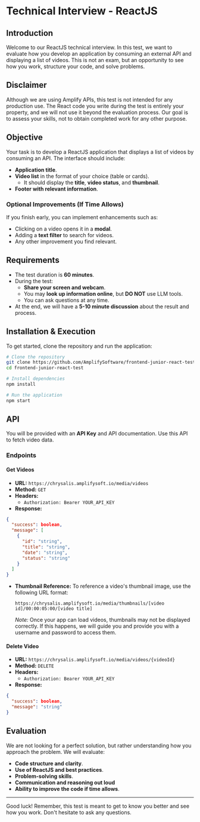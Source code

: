 # Technical Interview - ReactJS

## Introduction

Welcome to our ReactJS technical interview. In this test, we want to evaluate how you develop an application by consuming an external API and displaying a list of videos. This is not an exam, but an opportunity to see how you work, structure your code, and solve problems.

## Disclaimer

Although we are using Amplify APIs, this test is not intended for any production use. The React code you write during the test is entirely your property, and we will not use it beyond the evaluation process. Our goal is to assess your skills, not to obtain completed work for any other purpose.

## Objective

Your task is to develop a ReactJS application that displays a list of videos by consuming an API. The interface should include:

- **Application title**.
- **Video list** in the format of your choice (table or cards).
  - It should display the **title**, **video status**, and **thumbnail**.
- **Footer with relevant information**.

### Optional Improvements (If Time Allows)

If you finish early, you can implement enhancements such as:

- Clicking on a video opens it in a **modal**.
- Adding a **text filter** to search for videos.
- Any other improvement you find relevant.

## Requirements

- The test duration is **60 minutes**.
- During the test:
  - **Share your screen and webcam**.
  - You may **look up information online**, but **DO NOT** use LLM tools.
  - You can ask questions at any time.
- At the end, we will have a **5-10 minute discussion** about the result and process.

## Installation & Execution

To get started, clone the repository and run the application:

```bash
# Clone the repository
git clone https://github.com/AmplifySoftware/frontend-junior-react-test.git
cd frontend-junior-react-test

# Install dependencies
npm install

# Run the application
npm start
```

## API

You will be provided with an **API Key** and API documentation. Use this API to fetch video data.

### Endpoints

#### Get Videos

- **URL:** `https://chrysalis.amplifysoft.io/media/videos`
- **Method:** `GET`
- **Headers:**
  - `Authorization: Bearer YOUR_API_KEY`
- **Response:**

```json
{
  "success": boolean,
  "message": [
    {
      "id": "string",
      "title": "string",
      "date": "string",
      "status": "string"
    }
  ]
}
```

- **Thumbnail Reference:** To reference a video's thumbnail image, use the following URL format:
  ```
  https://chrysalis.amplifysoft.io/media/thumbnails/[video id]/00:00:05:00/[video title]
  ```
  *Note:* Once your app can load videos, thumbnails may not be displayed correctly. If this happens, we will guide you and provide you with a username and password to access them.

#### Delete Video

- **URL:** `https://chrysalis.amplifysoft.io/media/videos/{videoId}`
- **Method:** `DELETE`
- **Headers:**
  - `Authorization: Bearer YOUR_API_KEY`
- **Response:**

```json
{
  "success": boolean,
  "message": "string"
}
```

## Evaluation

We are not looking for a perfect solution, but rather understanding how you approach the problem. We will evaluate:

- **Code structure and clarity**.
- **Use of ReactJS and best practices**.
- **Problem-solving skills**.
- **Communication and reasoning out loud**
- **Ability to improve the code if time allows**.

---

Good luck! Remember, this test is meant to get to know you better and see how you work. Don't hesitate to ask any questions.

